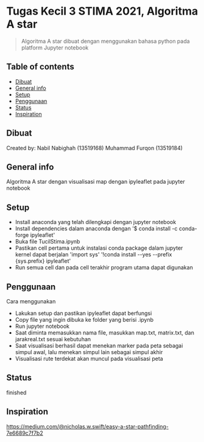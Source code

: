 # Tugas Kecil 3 STIMA 2021, Algoritma A star
> Algoritma A star dibuat dengan menggunakan bahasa python pada platform Jupyter notebook

## Table of contents
* [Dibuat](#dibuat)
* [General info](#general-info)
* [Setup](#setup)
* [Penggunaan](#penggunaan)
* [Status](#status)
* [Inspiration](#inspiration)

## Dibuat
Created by:
Nabil Nabighah (13519168)
Muhammad Furqon (13519184)

## General info
Algoritma A star dengan visualisasi map dengan ipyleaflet pada jupyter notebook

## Setup
* Install anaconda yang telah dilengkapi dengan jupyter notebook
* Install dependencies dalam anaconda dengan
'$ conda install -c conda-forge ipyleaflet'
* Buka file TucilStima.ipynb
* Pastikan cell pertama untuk instalasi conda package dalam jupyter kernel dapat berjalan
'import sys'
'!conda install --yes --prefix {sys.prefix} ipyleaflet'
* Run semua cell dan pada cell terakhir program utama dapat digunakan

## Penggunaan
Cara menggunakan
* Lakukan setup dan pastikan ipyleaflet dapat berfungsi
* Copy file yang ingin dibuka ke folder yang berisi .ipynb
* Run jupyter notebook
* Saat diminta memasukkan nama file, masukkan map.txt, matrix.txt, dan jarakreal.txt sesuai kebutuhan
* Saat visualisasi berhasil dapat menekan marker pada peta sebagai simpul awal, lalu menekan simpul lain sebagai simpul akhir
* Visualisasi rute terdekat akan muncul pada visualisasi peta

## Status
finished

## Inspiration
https://medium.com/@nicholas.w.swift/easy-a-star-pathfinding-7e6689c7f7b2
